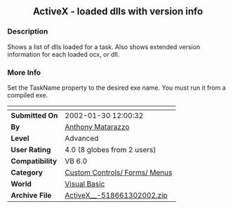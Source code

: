 ﻿<div align="center">

## ActiveX  \- loaded dlls with version info


</div>

### Description

Shows a list of dlls loaded for a task. Also shows extended version information for each loaded ocx, or dll.
 
### More Info
 
Set the TaskName property to the desired exe name. You must run it from a compiled exe.


<span>             |<span>
---                |---
**Submitted On**   |2002-01-30 12:00:32
**By**             |[Anthony Matarazzo](https://github.com/Planet-Source-Code/PSCIndex/blob/master/ByAuthor/anthony-matarazzo.md)
**Level**          |Advanced
**User Rating**    |4.0 (8 globes from 2 users)
**Compatibility**  |VB 6\.0
**Category**       |[Custom Controls/ Forms/  Menus](https://github.com/Planet-Source-Code/PSCIndex/blob/master/ByCategory/custom-controls-forms-menus__1-4.md)
**World**          |[Visual Basic](https://github.com/Planet-Source-Code/PSCIndex/blob/master/ByWorld/visual-basic.md)
**Archive File**   |[ActiveX\_\_\-518661302002\.zip](https://github.com/Planet-Source-Code/anthony-matarazzo-activex-loaded-dlls-with-version-info__1-31318/archive/master.zip)








